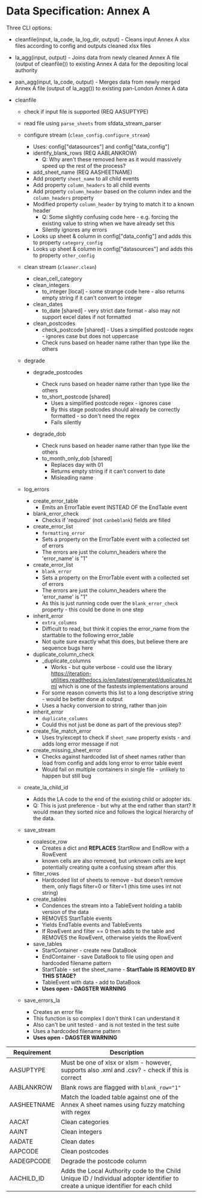 # Data Specification: Annex A

Three CLI options:

* cleanfile(input, la_code, la_log_dir, output) - Cleans input Annex A xlsx files according to config and outputs cleaned xlsx files
* la_agg(input, output) - Joins data from newly cleaned Annex A file (output of cleanfile()) to existing Annex A data for the depositing local authority
* pan_agg(input, la_code, output) - Merges data from newly merged Annex A file (output of la_agg()) to existing pan-London Annex A data


* cleanfile
    * check if input file is supported (REQ AASUPTYPE)
    * read file using `parse_sheets` from sfdata_stream_parser
    * configure stream (`clean_config.configure_stream`)
        * Uses: config["datasources"] and config["data_config"]
        * identify_blank_rows (REQ AABLANKROW)
            - Q: Why aren't these removed here as it would massively speed up the rest of the process?
        * add_sheet_name (REQ AASHEETNAME)
        * Add property `sheet_name` to all child events
        * Add property `column_headers` to all child events
        * Add property `column_header` based on the column index and the `column_headers` property
        * Modified property `column_header` by trying to match it to a known header
            - Q: Some slightly confusing code here - e.g. forcing the existing value to string when we have already set this
            - Silently ignores any errors
        * Looks up sheet & column in config["data_config"] and adds this to property `category_config`
        * Looks up sheet & column in config["datasources"] and adds this to property `other_config`

    * clean stream (`cleaner.clean`)
        * clean_cell_category
        * clean_integers
            * to_integer [local] - some strange code here - also returns empty string if it can't convert to integer
        * clean_dates
            * to_date [shared] - very strict date format - also may not support excel dates if not formatted
        * clean_postcodes
            * check_postcode [shared] - Uses a simplified postcode regex - ignores case but does not uppercase 
            - Check runs based on header name rather than type like the others

    * degrade
        * degrade_postcodes
            * Check runs based on header name rather than type like the others
            * to_short_postcode [shared]
                - Uses a simplified postcode regex - ignores case 
                - By this stage postcodes should already be correctly formatted - so don't need the regex
                - Fails silently

        * degrade_dob
            * Check runs based on header name rather than type like the others
            * to_month_only_dob [shared]
                - Replaces day with 01
                - Returns empty string if it can't convert to date
                - Misleading name

    * log_errors
        * create_error_table
            - Emits an ErrorTable event INSTEAD OF the EndTable event
        * blank_error_check
            - Checks if 'required' (not `canbeblank`) fields are filled
        * create_error_list
            - `formatting_error`
            - Sets a property on the ErrorTable event with a collected set of errors
            - The errors are just the column_headers where the 'error_name' is "1"
        * create_error_list 
            - `blank_error`
            - Sets a property on the ErrorTable event with a collected set of errors
            - The errors are just the column_headers where the 'error_name' is "1"
            - As this is just running code over the `blank_error_check` property - this could be done in one step
        * inherit_error
            - `extra_columns`
            - Difficult to read, but think it copies the error_name from the starttable to the following error_table
            - Not quite sure exactly what this does, but believe there are sequence bugs here
        * duplicate_column_check
            * _duplicate_columns
                - Works - but quite verbose - could use the library https://iteration-utilities.readthedocs.io/en/latest/generated/duplicates.html 
                  which is one of the fastests implementations around
            - For some reason converts this list to a long descriptive string - would be better done at output
            - Uses a hacky conversion to string, rather than join
        * inherit_error
            - `duplicate_columns`
            - Could this not just be done as part of the previous step?
        * create_file_match_error
            - Uses try/except to check if `sheet_name` property exists - and adds long error message if not
        * create_missing_sheet_error
            - Checks against hardcoded list of sheet names rather than load from config and adds long error to error table event
            - Would fail on multiple containers in single file - unlikely to happen but still bug

    * create_la_child_id
        * Adds the LA code to the end of the existing child or adopter ids.
        - Q: This is just preference - but why at the end rather than start? It would mean they sorted nice and follows the logical hierarchy of the data.

    * save_stream
        * coalesce_row
            * Creates a dict and **REPLACES** StartRow and EndRow with a RowEvent
            - known cells are also removed, but unknown cells are kept potentially creating quite a confusing stream after this
        * filter_rows
            * Hardcoded list of sheets to remove - but doesn't remove them, only flags filter=0 or filter=1 (this time uses int not string)
        * create_tables
            * Condences the stream into a TableEvent holding a tablib version of the data
            - REMOVES StartTable events
            - Yields EndTable events and TableEvents
            - If RowEvent and filter == 0 then adds to the table and REMOVES the RowEvent, otherwise yields the RowEvent
        * save_tables
            - StartContainer - create new DataBook
            - EndContainer - save DataBook to file using open and hardcoded filename pattern
            - StartTable - set the sheet_name - **StartTable IS REMOVED BY THIS STAGE?**
            - TableEvent with data - add to DataBook
            - **Uses open - DAGSTER WARNING**

    * save_errors_la
        * Creates an error file 
        - This function is so complex I don't think I can understand it
        - Also can't be unit tested - and is not tested in the test suite
        - Uses a hardcoded filename pattern
        - **Uses open - DAGSTER WARNING**



Requirement | Description
--- | ---
AASUPTYPE | Must be one of xlsx or xlsm - however, supports also .xml and .csv? - check if this is correct | 
AABLANKROW | Blank rows are flagged with `blank_row="1"`
AASHEETNAME | Match the loaded table against one of the Annex A sheet names using fuzzy matching with regex
AACAT | Clean categories
AAINT | Clean integers
AADATE | Clean dates
AAPCODE | Clean postcodes
AADEGPCODE | Degrade the postcode column
AACHILD_ID | Adds the Local Authority code to the Child Unique ID / Individual adopter identifier to create a unique identifier for each child
